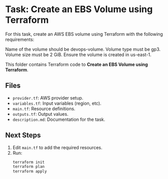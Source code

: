 # Task: Create an EBS Volume using Terraform

For this task, create an AWS EBS volume using Terraform with the following requirements:

Name of the volume should be devops-volume.
Volume type must be gp3.
Volume size must be 2 GiB.
Ensure the volume is created in us-east-1.

This folder contains Terraform code to **Create an EBS Volume using Terraform**.

## Files
- `provider.tf`: AWS provider setup.
- `variables.tf`: Input variables (region, etc).
- `main.tf`: Resource definitions.
- `outputs.tf`: Output values.
- `description.md`: Documentation for the task.

## Next Steps
1. Edit `main.tf` to add the required resources.
2. Run:
   ```bash
   terraform init
   terraform plan
   terraform apply
   ```
